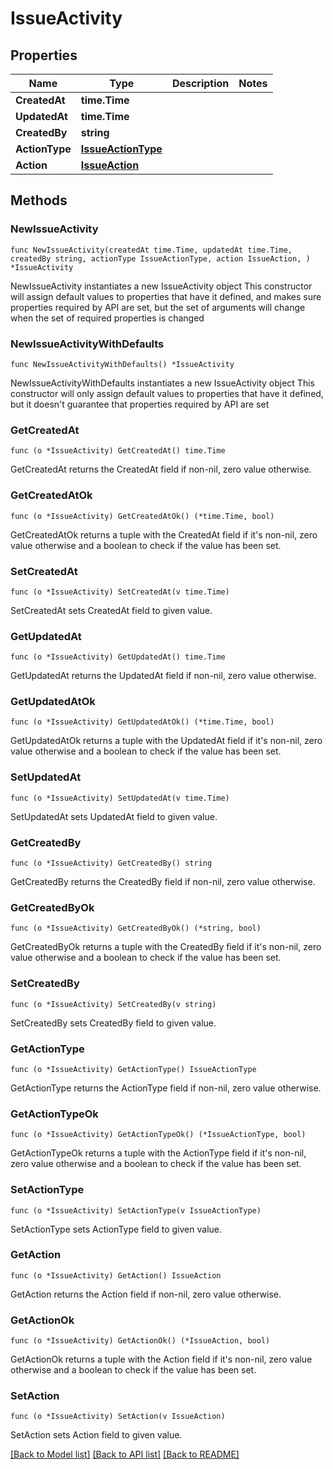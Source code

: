 # IssueActivity

## Properties

Name | Type | Description | Notes
------------ | ------------- | ------------- | -------------
**CreatedAt** | **time.Time** |  | 
**UpdatedAt** | **time.Time** |  | 
**CreatedBy** | **string** |  | 
**ActionType** | [**IssueActionType**](IssueActionType.md) |  | 
**Action** | [**IssueAction**](IssueAction.md) |  | 

## Methods

### NewIssueActivity

`func NewIssueActivity(createdAt time.Time, updatedAt time.Time, createdBy string, actionType IssueActionType, action IssueAction, ) *IssueActivity`

NewIssueActivity instantiates a new IssueActivity object
This constructor will assign default values to properties that have it defined,
and makes sure properties required by API are set, but the set of arguments
will change when the set of required properties is changed

### NewIssueActivityWithDefaults

`func NewIssueActivityWithDefaults() *IssueActivity`

NewIssueActivityWithDefaults instantiates a new IssueActivity object
This constructor will only assign default values to properties that have it defined,
but it doesn't guarantee that properties required by API are set

### GetCreatedAt

`func (o *IssueActivity) GetCreatedAt() time.Time`

GetCreatedAt returns the CreatedAt field if non-nil, zero value otherwise.

### GetCreatedAtOk

`func (o *IssueActivity) GetCreatedAtOk() (*time.Time, bool)`

GetCreatedAtOk returns a tuple with the CreatedAt field if it's non-nil, zero value otherwise
and a boolean to check if the value has been set.

### SetCreatedAt

`func (o *IssueActivity) SetCreatedAt(v time.Time)`

SetCreatedAt sets CreatedAt field to given value.


### GetUpdatedAt

`func (o *IssueActivity) GetUpdatedAt() time.Time`

GetUpdatedAt returns the UpdatedAt field if non-nil, zero value otherwise.

### GetUpdatedAtOk

`func (o *IssueActivity) GetUpdatedAtOk() (*time.Time, bool)`

GetUpdatedAtOk returns a tuple with the UpdatedAt field if it's non-nil, zero value otherwise
and a boolean to check if the value has been set.

### SetUpdatedAt

`func (o *IssueActivity) SetUpdatedAt(v time.Time)`

SetUpdatedAt sets UpdatedAt field to given value.


### GetCreatedBy

`func (o *IssueActivity) GetCreatedBy() string`

GetCreatedBy returns the CreatedBy field if non-nil, zero value otherwise.

### GetCreatedByOk

`func (o *IssueActivity) GetCreatedByOk() (*string, bool)`

GetCreatedByOk returns a tuple with the CreatedBy field if it's non-nil, zero value otherwise
and a boolean to check if the value has been set.

### SetCreatedBy

`func (o *IssueActivity) SetCreatedBy(v string)`

SetCreatedBy sets CreatedBy field to given value.


### GetActionType

`func (o *IssueActivity) GetActionType() IssueActionType`

GetActionType returns the ActionType field if non-nil, zero value otherwise.

### GetActionTypeOk

`func (o *IssueActivity) GetActionTypeOk() (*IssueActionType, bool)`

GetActionTypeOk returns a tuple with the ActionType field if it's non-nil, zero value otherwise
and a boolean to check if the value has been set.

### SetActionType

`func (o *IssueActivity) SetActionType(v IssueActionType)`

SetActionType sets ActionType field to given value.


### GetAction

`func (o *IssueActivity) GetAction() IssueAction`

GetAction returns the Action field if non-nil, zero value otherwise.

### GetActionOk

`func (o *IssueActivity) GetActionOk() (*IssueAction, bool)`

GetActionOk returns a tuple with the Action field if it's non-nil, zero value otherwise
and a boolean to check if the value has been set.

### SetAction

`func (o *IssueActivity) SetAction(v IssueAction)`

SetAction sets Action field to given value.



[[Back to Model list]](../README.md#documentation-for-models) [[Back to API list]](../README.md#documentation-for-api-endpoints) [[Back to README]](../README.md)


